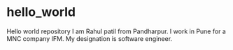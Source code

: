 # hello_world
Hello world repository
I am Rahul patil from Pandharpur. I work in Pune for a MNC company IFM.
My designation is software engineer.
